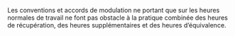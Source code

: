 Les conventions et accords de modulation ne portant que sur les heures normales de travail ne font pas obstacle à la pratique combinée des heures de récupération, des heures supplémentaires et des heures d’équivalence.